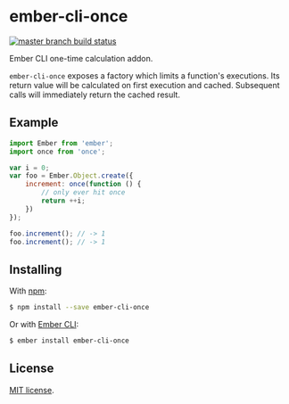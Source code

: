# ember-cli-once

[![master branch build status][travis-svg]][travis-url]

Ember CLI one-time calculation addon.

`ember-cli-once` exposes a factory which limits a function's executions. Its
return value will be calculated on first execution and cached. Subsequent calls
will immediately return the cached result.

## Example

```js
import Ember from 'ember';
import once from 'once';

var i = 0;
var foo = Ember.Object.create({
	increment: once(function () {
		// only ever hit once
		return ++i;
	})
});

foo.increment(); // -> 1
foo.increment(); // -> 1
```

## Installing

With [npm][npm]:

```sh
$ npm install --save ember-cli-once
```

Or with [Ember CLI][cli]:

```sh
$ ember install ember-cli-once
```

## License

[MIT license](LICENSE.md).

[travis-svg]: https://travis-ci.org/j-/ember-cli-once.svg?branch=master
[travis-url]: https://travis-ci.org/j-/ember-cli-once
[ember]: http://emberjs.com/
[npm]: https://www.npmjs.com/
[cli]: http://www.ember-cli.com/
